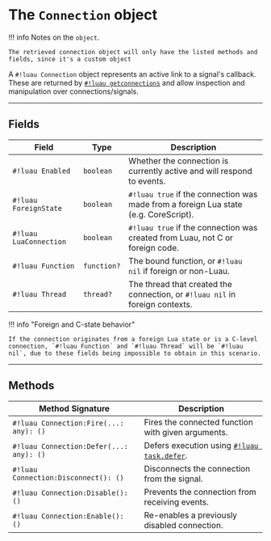 # The `Connection` object

!!! info Notes on the `object`.
    
    The retrieved connection object will only have the listed methods and fields, since it's a custom object

A `#!luau Connection` object represents an active link to a signal's callback. These are returned by [`#!luau getconnections`](./getconnections.md) and allow inspection and manipulation over connections/signals.

---

## Fields

| Field               | Type        | Description                                                                 |
|---------------------|-------------|-----------------------------------------------------------------------------|
| `#!luau Enabled`       | `boolean`   | Whether the connection is currently active and will respond to events.     |
| `#!luau ForeignState`  | `boolean`   | `#!luau true` if the connection was made from a foreign Lua state (e.g. CoreScript). |
| `#!luau LuaConnection` | `boolean`   | `#!luau true` if the connection was created from Luau, not C or foreign code.        |
| `#!luau Function`      | `function?` | The bound function, or `#!luau nil` if foreign or non-Luau.                        |
| `#!luau Thread`        | `thread?`   | The thread that created the connection, or `#!luau nil` in foreign contexts.       |

!!! info "Foreign and C-state behavior"

    If the connection originates from a foreign Lua state or is a C-level connection, `#!luau Function` and `#!luau Thread` will be `#!luau nil`, due to these fields being impossible to obtain in this scenario.

---

## Methods

| Method Signature                           | Description                                                     |
|--------------------------------------------|-----------------------------------------------------------------|
| `#!luau Connection:Fire(...: any): ()`       | Fires the connected function with given arguments. |
| `#!luau Connection:Defer(...: any): ()`      | Defers execution using [`#!luau task.defer`](https://create.roblox.com/docs/reference/engine/libraries/task#defer).     |
| `#!luau Connection:Disconnect(): ()`         | Disconnects the connection from the signal.                    |
| `#!luau Connection:Disable(): ()`            | Prevents the connection from receiving events.                 |
| `#!luau Connection:Enable(): ()`             | Re-enables a previously disabled connection.                   |
